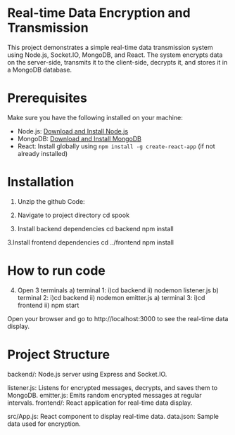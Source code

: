 
# Real-time Data Encryption and Transmission

This project demonstrates a simple real-time data transmission system using Node.js, Socket.IO, MongoDB, and React. The system encrypts data on the server-side, transmits it to the client-side, decrypts it, and stores it in a MongoDB database.

# Prerequisites

Make sure you have the following installed on your machine:

- Node.js: [Download and Install Node.js](https://nodejs.org/)
- MongoDB: [Download and Install MongoDB](https://www.mongodb.com/try/download/community)
- React: Install globally using `npm install -g create-react-app` (if not already installed)

# Installation

1. Unzip the github Code:

2. Navigate to project directory 
 cd spook
3. Install backend dependencies
  cd backend
  npm install

3.Install frontend dependencies
cd ../frontend
npm install

# How to run code

4. Open 3 terminals 
   a) terminal 1: i)cd backend   ii) nodemon listener.js
   b) terminal 2: i)cd backend   ii) nodemon emitter.js
   a) terminal 3: i)cd frontend   ii) npm start


Open your browser and go to http://localhost:3000 to see the real-time data display.

# Project Structure
backend/: Node.js server using Express and Socket.IO.

listener.js: Listens for encrypted messages, decrypts, and saves them to MongoDB.
emitter.js: Emits random encrypted messages at regular intervals.
frontend/: React application for real-time data display.

src/App.js: React component to display real-time data.
data.json: Sample data used for encryption.





